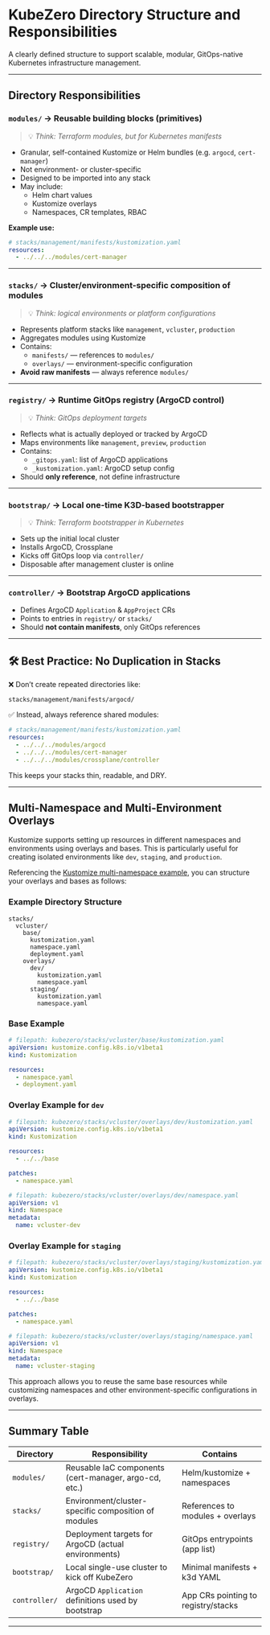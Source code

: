 # KubeZero Directory Structure and Responsibilities

A clearly defined structure to support scalable, modular, GitOps-native Kubernetes infrastructure management.

---

## Directory Responsibilities

### `modules/` → **Reusable building blocks (primitives)**

> 💡 _Think: Terraform modules, but for Kubernetes manifests_

- Granular, self-contained Kustomize or Helm bundles (e.g. `argocd`, `cert-manager`)
- Not environment- or cluster-specific
- Designed to be imported into any stack
- May include:
  - Helm chart values
  - Kustomize overlays
  - Namespaces, CR templates, RBAC

**Example use:**

```yaml
# stacks/management/manifests/kustomization.yaml
resources:
  - ../../../modules/cert-manager
```

---

### `stacks/` → **Cluster/environment-specific composition of modules**

> 💡 _Think: logical environments or platform configurations_

- Represents platform stacks like `management`, `vcluster`, `production`
- Aggregates modules using Kustomize
- Contains:
  - `manifests/` — references to `modules/`
  - `overlays/` — environment-specific configuration
- **Avoid raw manifests** — always reference `modules/`

---

### `registry/` → **Runtime GitOps registry (ArgoCD control)**

> 💡 _Think: GitOps deployment targets_

- Reflects what is actually deployed or tracked by ArgoCD
- Maps environments like `management`, `preview`, `production`
- Contains:
  - `_gitops.yaml`: list of ArgoCD applications
  - `_kustomization.yaml`: ArgoCD setup config
- Should **only reference**, not define infrastructure

---

### `bootstrap/` → **Local one-time K3D-based bootstrapper**

> 💡 _Think: Terraform bootstrapper in Kubernetes_

- Sets up the initial local cluster
- Installs ArgoCD, Crossplane
- Kicks off GitOps loop via `controller/`
- Disposable after management cluster is online

---

### `controller/` → **Bootstrap ArgoCD applications**

- Defines ArgoCD `Application` & `AppProject` CRs
- Points to entries in `registry/` or `stacks/`
- Should **not contain manifests**, only GitOps references

---

## 🛠 Best Practice: No Duplication in Stacks

❌ Don’t create repeated directories like:

```
stacks/management/manifests/argocd/
```

✅ Instead, always reference shared modules:

```yaml
# stacks/management/manifests/kustomization.yaml
resources:
  - ../../../modules/argocd
  - ../../../modules/cert-manager
  - ../../../modules/crossplane/controller
```

This keeps your stacks thin, readable, and DRY.

---

## Multi-Namespace and Multi-Environment Overlays

Kustomize supports setting up resources in different namespaces and environments using overlays and bases. This is particularly useful for creating isolated environments like `dev`, `staging`, and `production`.

Referencing the [Kustomize multi-namespace example](https://github.com/kubernetes-sigs/kustomize/blob/master/examples/multibases/multi-namespace.md), you can structure your overlays and bases as follows:

### Example Directory Structure

```
stacks/
  vcluster/
    base/
      kustomization.yaml
      namespace.yaml
      deployment.yaml
    overlays/
      dev/
        kustomization.yaml
        namespace.yaml
      staging/
        kustomization.yaml
        namespace.yaml
```

### Base Example

```yaml
# filepath: kubezero/stacks/vcluster/base/kustomization.yaml
apiVersion: kustomize.config.k8s.io/v1beta1
kind: Kustomization

resources:
  - namespace.yaml
  - deployment.yaml
```

### Overlay Example for `dev`

```yaml
# filepath: kubezero/stacks/vcluster/overlays/dev/kustomization.yaml
apiVersion: kustomize.config.k8s.io/v1beta1
kind: Kustomization

resources:
  - ../../base

patches:
  - namespace.yaml
```

```yaml
# filepath: kubezero/stacks/vcluster/overlays/dev/namespace.yaml
apiVersion: v1
kind: Namespace
metadata:
  name: vcluster-dev
```

### Overlay Example for `staging`

```yaml
# filepath: kubezero/stacks/vcluster/overlays/staging/kustomization.yaml
apiVersion: kustomize.config.k8s.io/v1beta1
kind: Kustomization

resources:
  - ../../base

patches:
  - namespace.yaml
```

```yaml
# filepath: kubezero/stacks/vcluster/overlays/staging/namespace.yaml
apiVersion: v1
kind: Namespace
metadata:
  name: vcluster-staging
```

This approach allows you to reuse the same base resources while customizing namespaces and other environment-specific configurations in overlays.

---

## Summary Table

| Directory     | Responsibility                                         | Contains                          |
|---------------|--------------------------------------------------------|------------------------------------|
| `modules/`     | Reusable IaC components (cert-manager, argo-cd, etc.) | Helm/kustomize + namespaces       |
| `stacks/`      | Environment/cluster-specific composition of modules   | References to modules + overlays  |
| `registry/`    | Deployment targets for ArgoCD (actual environments)   | GitOps entrypoints (app list)     |
| `bootstrap/`   | Local single-use cluster to kick off KubeZero         | Minimal manifests + k3d YAML      |
| `controller/`  | ArgoCD `Application` definitions used by bootstrap    | App CRs pointing to registry/stacks |

---
